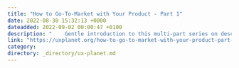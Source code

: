 ```yaml
---
title: "How to Go-To-Market with Your Product - Part 1"
date: 2022-08-30 15:32:13 +0000
dateadded: 2022-09-02 00:00:47 +0100
description: "    Gentle introduction to this multi-part series on describing essential elements of taking your product to market successfully  Continue reading on UX Planet »  "
link: "https://uxplanet.org/how-to-go-to-market-with-your-product-part-1-of-3-2f56d6d4ad20?source=rss----819cc2aaeee0---4"
category:
directory: _directory/ux-planet.md
---
```

